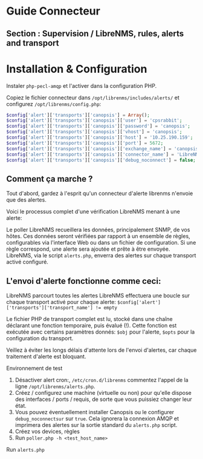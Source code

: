 # Guide Connecteur 

## Section : Supervision / LibreNMS, rules, alerts and transport

# Installation & Configuration

Instaler `php-pecl-amqp` et l'activer dans la configuration PHP.

Copiez le fichier connecteur dans `/opt/librenms/includes/alerts/` et configurez `/opt/librenms/config.php`:

```php
$config['alert']['transports']['canopsis'] = Array();
$config['alert']['transports']['canopsis']['user'] = 'cpsrabbit';
$config['alert']['transports']['canopsis']['password'] = 'canopsis';
$config['alert']['transports']['canopsis']['vhost'] = 'canopsis';
$config['alert']['transports']['canopsis']['host'] = '10.25.190.159';
$config['alert']['transports']['canopsis']['port'] = 5672;
$config['alert']['transports']['canopsis']['exchange_name'] = 'canopsis.events';
$config['alert']['transports']['canopsis']['connector_name'] = 'LibreNMS';
$config['alert']['transports']['canopsis']['debug_noconnect'] = false;
```


## Comment ça marche ?

Tout d'abord, gardez à l'esprit qu'un connecteur d'alerte librenms n'envoie que des alertes.

Voici le processus complet d'une vérification LibreNMS menant à une alerte:


Le poller LibreNMS recueillera les données, principalement SNMP, de vos hôtes.
Ces données seront vérifiées par rapport à un ensemble de règles, configurables via l'interface Web ou dans un fichier de configuration.
Si une règle correspond, une alerte sera ajoutée et prête à être envoyée.
LibreNMS, via le script `alerts.php`, enverra des alertes sur chaque transport activé configuré.


## L'envoi d'alerte fonctionne comme ceci:


LibreNMS parcourt toutes les alertes
LibreNMS effectuera une boucle sur chaque transport activé pour chaque alerte: `$config['alert']['transports']['transport_name'] != empty`

Le fichier PHP de transport complet est lu, stocké dans une chaîne déclarant une fonction temporaire, puis évalué (!).
Cette fonction est exécutée avec certains paramètres donnés: `$obj` pour l'alerte, `$opts` pour la configuration du transport.


Veillez à éviter les longs délais d'attente lors de l'envoi d'alertes, car chaque traitement d'alerte est bloquant.


Environnement de test

1. Désactiver alert cron:, `/etc/cron.d/librenms` commentez l'appel de la ligne `/opt/librenms/alerts.php`.
2. Créez / configurez une machine (virtuelle ou non) pour qu'elle dispose des interfaces / ports / requis, de sorte que vous puissiez changer leur état.
3. Vous pouvez éventuellement installer Canopsis ou le configurer `debug_noconnectsur` sur `true`. Cela ignorera la connexion AMQP et imprimera des alertes sur la sortie standard du `alerts.php` script.
4. Créez vos devices, règles
5. Run `poller.php -h <test_host_name>`

Run `alerts.php`